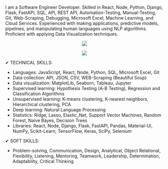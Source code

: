 I am a Software Engineer Developer. Skilled in React, Node, Python, Django, Flask, FastAPI, SQL, API, REST API, Automation-Testing, Manual-Testing, Git, Web-Scraping, Debugging, Microsoft Excel, Machine Learning, and Cloud Services. Experienced with making applications, predictive models, pipelines, and manipulating human languages using NLP algorithms. Proficient with applying Data Visualization techniques.

<p align="center">
  <img src="https://skillicons.dev/icons?i=python,django,flask,fastapi,tensorflow,js,react,node,next,vue" />
</p>

<p align="center">
  <img src="https://skillicons.dev/icons?i=aws,azure,gcp,cloudflare,firebase,supabase,heroku,vercel,docker,kubernetes,grafana,prometheus,kafka,nginx,postman,redis,mysql,sqlite,mongodb,git,github,gitlab,linux" />
</p>

✔ TECHNICAL SKILLS:
- Languages: JavaScript, React, Node, Python, SQL, Microsoft Excel, Git
- Data collection: API, JSON, CSV, WEB-Scraping (Beautiful Soup)
- Data visualization: MatplotLib, Seaborn, Tableau, Jupyter
- Supervised learning: Hypothesis Testing (A-B Testing), Regression and Classification Algorithms
- Unsupervised learning: K-means clustering, K-nearest neighbors, Hierarchical clustering, PCA
- Deep learning: Natural Language Processing
- Statistics: Ridge, Lasso, Elastic_Net, Support Vector Machines, Random Forest, Naive Bayes, Decision Trees
- Libraries: React, Node, Django, Flask, FastAPI, Pandas, Material-UI, NumPy, Scikit-Learn, TensorFlow, Keras, SciPy, Selenium

✔ SOFT SKILLS:
- Problem-solving, Communication, Design, Analytical, Object Relational, Flexibility, Listening, Mentoring, Teamwork, Leadership, Determination, Adaptability, Critical Thinking
